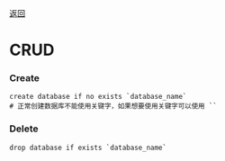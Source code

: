 [返回](../Mysql.md)

# CRUD



### Create

```mysql
create database if no exists `database_name`
# 正常创建数据库不能使用关键字，如果想要使用关键字可以使用 ``
```



### Delete

```mysql
drop database if exists `database_name`
```

